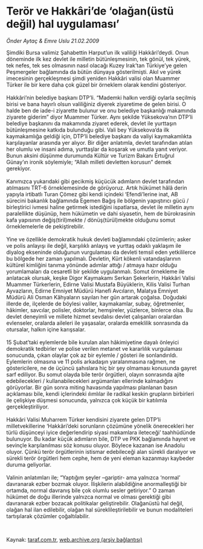 # Terör ve Hakkâri’de ‘olağan(üstü değil) hal uygulaması’

*Önder Aytaç & Emre Uslu 21.02.2009*

<div class="taraf_structure_2col_1zq">
<div class="margen_n">



 <p>Şimdiki Bursa valimiz Şahabettin Harput’un ilk valiliği Hakkâri’deydi. Onun döneminde ilk kez devlet ile milletin bütünleşmesinin, tek gönül, tek yürek, tek nefes, tek ses olmasının nasıl olacağı Kuzey Irak’tan Türkiye’ye gelen Peşmergeler bağlamında da bütün dünyaya gösterilmişti. Akıl ve yürek imecesinin gerçekleşmesi şimdi yeniden Hakkâri valisi olan Muammer Türker ile bir kere daha çok güzel bir örneklem olarak kendini gösteriyor. <br/><br/>Hakkâri’nin belediye başkanı DTP’li. “Mademki halkın verdiği oylarla seçilmiş birisi ve bana hayırlı olsun valiliğiniz diyerek ziyaretime de gelen birisi. O halde ben de iade-i ziyarette bulunur ve onu belediye başkanlığı makamında ziyarete giderim” diyor Muammer Türker. Aynı şekilde Yüksekova’nın DTP’li belediye başkanını da makamında ziyaret ederek, devlet ile yurttaşın bütünleşmesine katkıda bulunduğu gibi. Vali bey Yüksekova’da ilk kaymakamlığa geldiği için, DTP’li belediye başkanı da valiyi kaymakamlıkta karşılayanlar arasında yer alıyor. Bir diğer anlatımla, devlet tarafından atılan her olumlu ve insani adıma, yurttaşlar da koşarak ve umutla yanıt veriyor. Bunun aksini düşünme durumunda Kültür ve Turizm Bakanı Ertuğrul Günay’ın ironik söylemiyle; “Allah milleti devletten korusun” demek gerekiyor. <br/><br/>Kanımızca yukarıdaki gibi gecikmiş küçücük adımların devlet tarafından atılmasını TRT-6 örneklemesinde de görüyoruz. Artık hükümet hâlâ derin yapıyla irtibatlı Turan Çömez gibi kendi içindeki ‘Efendi’lerine inat, AB sürecini bakanlık bağlamında Egemen Bağış ile bölgenin yapıştırıcı gücü / birleştirici ivmesi haline getirmek istediğini ispatlarsa, devlet ile milletin aynı paralellikte düşünüp, hem hükümetin ve dahi siyasetin, hem de bürokrasinin kafa yapısının değiş(tiril)mekte / dönüş(türül)mekte olduğunu somut örneklemelerle de pekiştirebilir. <br/><br/>Yine ve özellikle demokratik hukuk devleti bağlamındaki çözümlerin; asker ve polis anlayışı ile değil, karşılıklı anlayış ve yurttaş odaklı yaklaşım ile diyalog ekseninde olduğunun vurgulaması da devleti temsil eden yetkililerce bu bölgede her zaman yapılmalı. Devletin, Kürt kökenli vatandaşlarının kültürel kimliğini tanıma yönünde adımlar attığı / atmaya hazır olduğu yorumlamaları da cesaretli bir şekilde uygulanmalı. Somut örnekleme ile anlatacak olursak, keşke Digor Kaymakamı Serkan Şekerlerin, Hakkâri Valisi Muammer Türkerlerin, Edirne Valisi Mustafa Büyüklerin, Kilis Valisi Turhan Ayvazların, Edirne Emniyet Müdürü Hanefi Avcıların, Malatya Emniyet Müdürü Ali Osman Kâhyaların sayıları her gün artarak çoğalsa. Doğudaki illerde de, ilçelerde de böylesi valiler, kaymakamlar, subay, öğretmenler, hâkimler, savcılar, polisler, doktorlar, hemşireler, yüzlerce, binlerce olsa. Bu devlet deneyimli ve millete hizmet sevdalısı devlet çalışanları oralardan evlenseler, oralarda aileleri ile yaşasalar, oralarda emeklilik sonrasında da otursalar, halkın içine karışsalar. <br/><br/>15 Şubat’taki eylemlerde bile kurulan alan hâkimiyetine dayalı önleyici demokratik tedbirler ve polise verilen metanet ve kararlılık vurgulaması sonucunda, çıkan olaylar çok az bir eylemle / gösteri ile sonlandırıldı. Eylemlerin olmasına ve 11 polis arkadaşın yaralanmasına rağmen, ne göstericilere, ne de üçüncü şahıslara hiç bir şey olmaması konusunda gayret sarf ediliyor. Bu somut olayda bile terör örgütleri, olayın sonrasında ajite edebilecekleri / kullanabilecekleri argümanları ellerinde kalmadığını görüyorlar. Bir gün sonra miting havasında yapılması planlanan basın açıklaması bile, kendi içlerindeki ılımlılar ile radikal keskin grupların birbirleri ile çelişkiye düşmesi sonucunda, yalnızca çok küçük bir katılımla gerçekleştiriliyor. <br/><br/>Hakkâri Valisi Muharrem Türker kendisini ziyarete gelen DTP’li milletvekillerine ‘Hakkâri’deki sorunların çözümüne yönelik önerecekleri her türlü düşünceyi iyice değerlendirip siyasi makamlara ileteceği’ taahhüdünde bulunuyor. Bu kadar küçük adımların bile, DTP ve PKK bağlamında hayret ve sevinçle karşılanılması söz konusu oluyor. Böylece kazanan ise Anadolu oluyor. Çünkü terör örgütlerinin istismar edebileceği alan sürekli daralıyor ve sürekli terör örgütleri hem cephe, hem de yeni eleman kazanmayı kaybeder duruma geliyorlar. <br/><br/>Valinin anlatımları ile; “Yaptığım şeyler –gariptir- ama yalnızca ‘normal’ davranarak ezber bozmak oluyor. İlişkilerin alabildiğine anormalleştiği bir ortamda, normal davranış bile çok olumlu sesler getiriyor.” O zaman hükümet de doğu illerinde yalnızca normal ve olması gerektiği gibi davranarak ezber bozacak politikalar geliştirebilir. Olağanüstü hal değil, olağan hal ilan edilebilir, olağan hal süreklileştirilebilir ve bunun modaliteleri tartışılarak çözümler çoğaltılabilir.</p>

<br/>


<div id="taraf_not">
</div>

</div>


</div>

Kaynak: [taraf.com.tr](http://www.taraf.com.tr:80/makale/4123.htm), [web.archive.org (arşiv bağlantısı)](http://web.archive.org/web/20090508102416/http://www.taraf.com.tr:80/makale/4123.htm)
